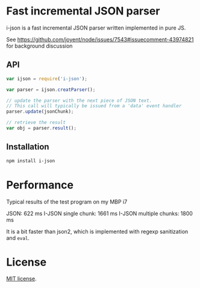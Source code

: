 # Fast incremental JSON parser

i-json is a fast incremental JSON parser written implemented in pure JS. 

See https://github.com/joyent/node/issues/7543#issuecomment-43974821 for background discussion

## API

```javascript
var ijson = require('i-json');

var parser = ijson.creatParser();

// update the parser with the next piece of JSON text.
// This call will typically be issued from a 'data' event handler
parser.update(jsonChunk);

// retrieve the result
var obj = parser.result();
```

## Installation

``` sh
npm install i-json
```

# Performance

Typical results of the test program on my MBP i7

JSON: 622 ms
I-JSON single chunk: 1661 ms
I-JSON multiple chunks: 1800 ms

It is a bit faster than json2, which is implemented with regexp sanitization and `eval`.

# License

[MIT license](http://en.wikipedia.org/wiki/MIT_License).
